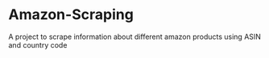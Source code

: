 # Amazon-Scraping
A project to scrape information about different amazon products using ASIN and country code
